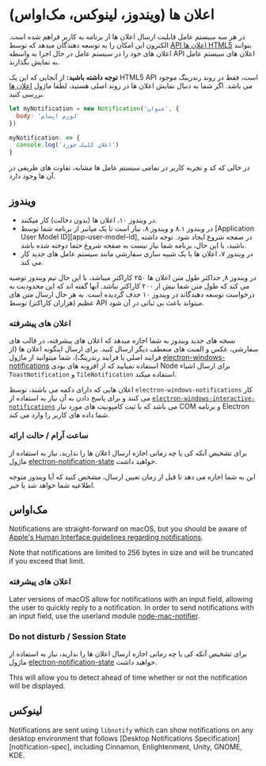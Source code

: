# اعلان ها (ویندوز، لینوکس، مک‌اواس)

در هر سه سیستم عامل قابلیت ارسال اعلان ها از برنامه به کاربر فراهم شده است. الکترون این امکان را به توسعه دهندگان میدهد که توسط [API اعلان ها HTML5](https://notifications.spec.whatwg.org/) بتوانند اعلان های خود را در سیستم عامل در حال اجرا به واسطه API اعلان های سیستم عامل به نمایش بگذارند.

**توجه داشته باشید:** از آنجایی که این یک HTML5 API است، فقط در روند رندرینگ موجود می باشد. اگر شما به دنبال نمایش اعلان ها در روند اصلی هستید، لطفا ماژول [اعلان ها](../api/notification.md) بررسی کنید.

```javascript
let myNotification = new Notification('عنوان', {
  body: 'لورم اپسام'
})

myNotification. => {
  console.log('اعلان کلیک خورد')
}
```

در حالی که کد و تجربه کاربر در تمامی سیستم عامل ها مشابه، تفاوت های ظریفی در آن ها وجود دارد.

## ویندوز

* در ویندوز ۱۰، اعلان ها (بدون دخالت) کار میکنند.
* در ویندوز ۸.۱ و ویندوز ۸، نیاز است تا یک میانبر از برنامه شما توسط \[Application User Model ID\]\[app-user-model-id\], در صفحه شروع ایجاد شود. توجه داشته باشید، با این حال، برنامه شما نیاز نیست به صفحه شروع حتما دوخته شده باشد.
* در ویندوز ۷، اعلان ها با یک شبیه سازی سفارشی مانند سیستم عامل های جدید کار می کند.

در ویندوز ۸, حداکثر طول متن اعلان ها ۲۵۰ کاراکتر میباشد، با این حال تیم ویندوز توصیه می کند که طول متن شما بیش از ۲۰۰ کاراکتر نباشد. آنها گفته اند که این محدودیت به درخواست توسعه دهندگاند در ویندوز ۱۰ حذف گردیده است. به هر حال ارسال متن های عظیم (هزاران کاراکتر) توسط API میتواند باعث بی ثباتی در آن شود.

### اعلان های پیشرفته

نسخه های جدید ویندوز به شما اجازه میدهد که اعلان های پیشرفته، در قالب های سفارشی، عکس و المنت های منعطف دیگر ارسال کنید. برای ارسال اینگونه اعلان ها (از فرایند اصلی یا فرایند رندرینگ)، شما میتوانید از ماژول [electron-windows-notifications](https://github.com/felixrieseberg/electron-windows-notifications) استفاده نمیایید که از افزونه های بودی Node برای ارسال اشیاء `ToastNotification` و `TileNotification` استفاده میکند.

اعلان هایی که دارای دکمه می باشند، توسط `electron-windows-notifications` کار می کنند و برای پاسخ دادن به آن نیاز به استفاده از [`electron-windows-interactive-notifications`](https://github.com/felixrieseberg/electron-windows-interactive-notifications) می باشد که با ثبت کامپونیت های مورد نیاز COM و برنامه Electron شما داده های کاربر را وارد می کند.

### ساعت آرام / حالت ارائه

برای تشخیص آنکه کی یا چه زمانی اجازه ارسال اعلان ها را ندارید، نیاز به استفاده از ماژول [electron-notification-state](https://github.com/felixrieseberg/electron-notification-state) خواهید داشت.

این به شما اجازه می دهد تا قبل از زمان تعیین ارسال، مشخص کنید که آیا ویندوز متوجه اطلاعیه شما خواهد شد یا خیر.

## مک‌اواس

Notifications are straight-forward on macOS, but you should be aware of [Apple's Human Interface guidelines regarding notifications](https://developer.apple.com/library/mac/documentation/UserExperience/Conceptual/OSXHIGuidelines/NotificationCenter.html).

Note that notifications are limited to 256 bytes in size and will be truncated if you exceed that limit.

### اعلان های پیشرفته

Later versions of macOS allow for notifications with an input field, allowing the user to quickly reply to a notification. In order to send notifications with an input field, use the userland module [node-mac-notifier](https://github.com/CharlieHess/node-mac-notifier).

### Do not disturb / Session State

برای تشخیص آنکه کی یا چه زمانی اجازه ارسال اعلان ها را ندارید، نیاز به استفاده از ماژول [electron-notification-state](https://github.com/felixrieseberg/electron-notification-state) خواهید داشت.

This will allow you to detect ahead of time whether or not the notification will be displayed.

## لینوکس

Notifications are sent using `libnotify` which can show notifications on any desktop environment that follows \[Desktop Notifications Specification\]\[notification-spec\], including Cinnamon, Enlightenment, Unity, GNOME, KDE.